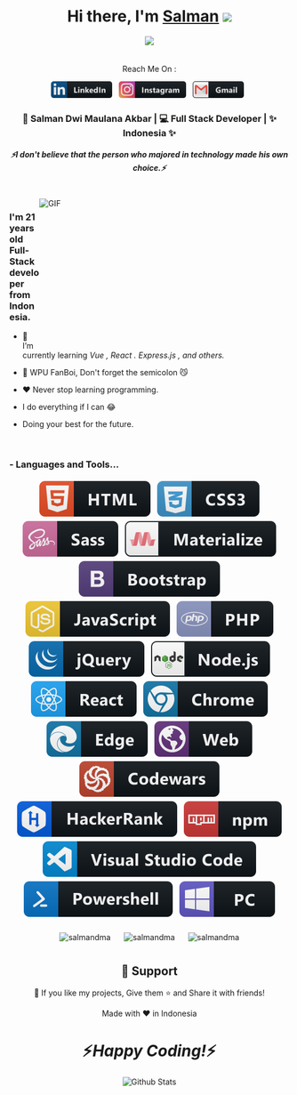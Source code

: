 <div align="center">
   <h1>Hi there, I'm <a href="https://hemant.codes">Salman</a> <img src="https://media.giphy.com/media/hvRJCLFzcasrR4ia7z/giphy.gif" width="25px"> </h1>
   
   
   <img src="https://pronoun.cyou/x/y?subject=He&object=Him&height=20"> 
</div>

<br/>
 <p align='center'> Reach Me On :</p>
<p align='center'>
   <a href="https://www.linkedin.com/in/salmandma/"><img height="30" src="https://github.com/MikeCodesDotNET/ColoredBadges/blob/master/svg/social/linkedin.svg"></a>&nbsp;&nbsp;
<a href="https://instagram.com/salmandma"><img height="30" src="https://github.com/MikeCodesDotNET/ColoredBadges/blob/master/svg/social/instagram.svg"></a>&nbsp;&nbsp;
<a href="mailto:salmandwimaulanaakbar60@gmail.com"><img height="30" src="https://github.com/MikeCodesDotNET/ColoredBadges/blob/master/svg/social/gmail.svg"></a>&nbsp;&nbsp;
 </p>



<div align="center">
<h3>🧑 Salman Dwi Maulana Akbar | 💻 Full Stack Developer | ✨ Indonesia ✨</h3>
</div>

 
 <h5 align="center">
   <i>⚡️I don't believe that the person who majored in technology made his own choice.⚡️</i>
  </h5>
 
 
<br />
<img align="right" height="270px" width="450px" alt="GIF" src="https://media4.giphy.com/media/IpeYSEZshTefe/giphy.gif?cid=ecf05e47klq61vjlz2j4du6mez0fzzqthvz3ftxto780trbk&ep=v1_gifs_search&rid=giphy.gif&ct=g" />
<p align="center">
  <h3> I'm 21 years old Full-Stack developer from Indonesia.</h3>
</p>

 - 🥀 I’m currently learning  <i>  Vue , React . Express.js , and others.</i>
   
 - 🔭 WPU FanBoi, Don't forget the semicolon 😼

 - :heart: Never stop learning programming.
 
 - I do everything if I can 😂
 
 - Doing your best for the future.
 
<br />

### - Languages and Tools...

<p align="center">
  <!-- For more icons please follow  https://github.com/MikeCodesDotNET/ColoredBadges -->
  <img src="https://raw.githubusercontent.com/8bithemant/8bithemant/master/svg/dev/languages/html.svg" alt="html" style="vertical-align:top; margin:4px">    
  <img src="https://github.com/MikeCodesDotNET/ColoredBadges/blob/master/svg/dev/languages/css3.svg" alt="css" style="vertical-align:top; margin:4px">    
  <img src="https://github.com/MikeCodesDotNET/ColoredBadges/blob/master/svg/dev/languages/sass.svg" alt="sass" style="vertical-align:top; margin:4px">    
  <img src="https://github.com/MikeCodesDotNET/ColoredBadges/blob/master/svg/dev/frameworks/materialize.svg" alt="materialize" style="vertical-align:top; margin:4px">    
  <img src="https://github.com/MikeCodesDotNET/ColoredBadges/blob/master/svg/dev/frameworks/bootstrap.svg" alt="bootstrap" style="vertical-align:top; margin:4px">
  <img src="https://github.com/MikeCodesDotNET/ColoredBadges/blob/master/svg/dev/languages/js.svg" alt="js" style="vertical-align:top; margin:4px">    
  <img src="https://github.com/MikeCodesDotNET/ColoredBadges/blob/master/svg/dev/languages/php.svg" alt="php" style="vertical-align:top; margin:4px">    
  <img src="https://github.com/MikeCodesDotNET/ColoredBadges/blob/master/svg/dev/frameworks/jquery.svg" alt="jquery" style="vertical-align:top; margin:4px">    
  <img src="https://github.com/MikeCodesDotNET/ColoredBadges/blob/master/svg/dev/frameworks/nodejs.svg" alt="nodejs" style="vertical-align:top; margin:4px">    
  <img src="https://github.com/MikeCodesDotNET/ColoredBadges/blob/master/svg/dev/frameworks/react.svg" alt="react" style="vertical-align:top; margin:4px">  
  <img src="https://github.com/MikeCodesDotNET/ColoredBadges/blob/master/svg/dev/misc/chrome.svg" alt="chrome" style="vertical-align:top; margin:4px">  
  <img src="https://github.com/MikeCodesDotNET/ColoredBadges/blob/master/svg/dev/misc/edge.svg" alt="edge" style="vertical-align:top; margin:4px">  
  <img src="https://github.com/MikeCodesDotNET/ColoredBadges/blob/master/svg/dev/misc/web.svg" alt="web" style="vertical-align:top; margin:4px">  
  <img src="https://github.com/MikeCodesDotNET/ColoredBadges/blob/master/svg/dev/services/codewars.svg" alt="codewars" style="vertical-align:top; margin:4px">  
  <img src="https://github.com/MikeCodesDotNET/ColoredBadges/blob/master/svg/dev/services/hackerrank.svg" alt="hackerrank" style="vertical-align:top; margin:4px">  
  <img src="https://github.com/MikeCodesDotNET/ColoredBadges/blob/master/svg/dev/services/npm.svg" alt="npm" style="vertical-align:top; margin:4px">  
  <img src="https://github.com/MikeCodesDotNET/ColoredBadges/blob/master/svg/dev/tools/visualstudio_code.svg" alt="vscode" style="vertical-align:top; margin:4px">  
  <img src="https://github.com/MikeCodesDotNET/ColoredBadges/blob/master/svg/dev/tools/powershell.svg" alt="powershell" style="vertical-align:top; margin:4px">  
  <img src="https://github.com/MikeCodesDotNET/ColoredBadges/blob/master/svg/devices/pc.svg" alt="window" style="vertical-align:top; margin:4px">  
</p>

<p align="center">
  <img src="https://github-readme-stats.vercel.app/api/top-langs?username=salmandma&show_icons=true&locale=en&layout=compact" alt="salmandma" style="margin: 10px;" />
  <img src="https://github-readme-stats.vercel.app/api?username=salmandma&show_icons=true&locale=en" alt="salmandma" style="margin: 10px;" />
  <img src="https://github-readme-streak-stats.herokuapp.com/?user=salmandma" alt="salmandma" style="margin: 10px;" />
</p>



<h2 align="center">🤝 Support</h2>

<p align="center">💙 If you like my projects, Give them ⭐ and Share it with friends!</p>
</p>
<p align="center">Made with ❤️ in Indonesia</p>

<h1 align='center'>⚡️<i>Happy Coding!</i>⚡️</h1>

<p align="center">
        <img src="https://raw.githubusercontent.com/mayhemantt/mayhemantt/Update/svg/Bottom.svg" alt="Github Stats" />
</p>
